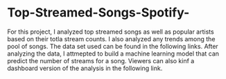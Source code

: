 # Top-Streamed-Songs-Spotify-

For this project, I analyzed top streamed songs as well as popular artists based on their totla stream counts. I also analyzed any trends among the pool of songs. The data set used can be found in the following links. After analyzing the data, I attmepted to build a machine learning model that can predict the number of streams for a song. Viewers can also kinf a dashboard version of the analysis in the following link.
